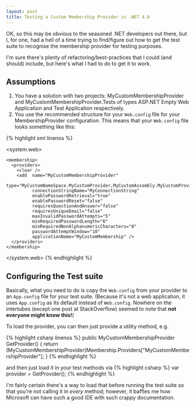 ```yaml
---
layout: post
title: Testing a Custom Membership Provider in .NET 4.0
---
```


OK, so this may be obvious to the seasoned .NET developers out there, but I, for one, had a hell of a time trying to find/figure out how to get the test suite to recognise the membership provider for testing purposes.

I'm sure there's plenty of refactoring/best-practices that I could (and should) include, but here's what I had to do to get it to work.

## Assumptions

1. You have a solution with two projects: MyCustomMembershipProvider and MyCustomMembershipProvider.Tests of types ASP.NET Empty Web Application and Test Application respectively.
2. You use the recommended structure for your `Web.config` file for your MembershipProvider configuration. This means that your `Web.config` file looks something like this:

{% highlight xml linenos %}
<!-- web.config -->
<configuration>
  <connectionStrings>
    <add  name="MyConnectionString"
          connectionString="Server=xxx.xxx.xx.xx" +
                           "Database=mydatabase;" + 
                           "Integrated Security=No;" +
                           "UID=username;" +
                           "PWD=password;" +
                           "Connect Timeout=30" 
          providerName="System.Data.SqlClient" />
  </connectionStrings>

  <system.web>
    <compilation debug="true" targetFramework="4.0" />

    <membership>
      <providers>
        <clear />
        <add  name="MyCustomMembershipProvider"
              type="MyCustomNameSpace.MyCustomProvider,MyCustomAssembly.MyCustomProvider"
              connectionStringName="MyConnectionString"
              enablePasswordRetrieval="true"
              enablePasswordReset="false"
              requiresQuestionAndAnswer="false"
              requiresUniqueEmail="false"
              maxInvalidPasswordAttempts="5"
              minRequiredPasswordLength="6"
              minRequiredNonAlphanumericCharacters="0"
              passwordAttemptWindow="10"
              applicationName="MyCustomMembership" />
      </providers>
    </membership>
  </system.web>
</configuration>
{% endhighlight %}

## Configuring the Test suite

Basically, what you need to do is copy the `Web.config` from your provider to an `App.config` file for your test suite. (Because it's not a web application, it uses `App.config` as its default instead of `Web.config`. Nowhere on the intertubes (except one post at StackOverflow) seemed to note that **not everyone might know this!**)

To load the provider, you can then just provide a utility method, e.g.

{% highlight csharp linenos %}
public MyCustomMembershipProvider GetProvider()
{
    return (MyCustomMembershipProvider)Membership.Providers["MyCustomMembershipProvider"];
}
{% endhighlight %}

and then just load it in your test methods via
{% highlight csharp %}
var provider = GetProvider();
{% endhighlight %}

I'm fairly certain there's a way to load that before running the test suite so that you're not calling it in *every* method; however, it baffles me how Microsoft can have such a good IDE with such crappy documentation.